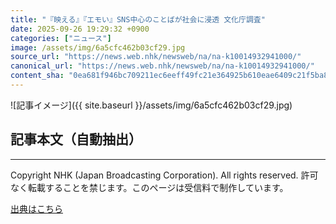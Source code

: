 ```yaml
---
title: "『映える』『エモい』SNS中心のことばが社会に浸透 文化庁調査"
date: 2025-09-26 19:29:32 +0900
categories: ["ニュース"]
image: /assets/img/6a5cfc462b03cf29.jpg
source_url: "https://news.web.nhk/newsweb/na/na-k10014932941000/"
canonical_url: "https://news.web.nhk/newsweb/na/na-k10014932941000/"
content_sha: "0ea681f946bc709211ec6eeff49fc21e364925b610eae6409c21f5ba870b356b"
---
```


![記事イメージ]({{ site.baseurl }}/assets/img/6a5cfc462b03cf29.jpg)

## 記事本文（自動抽出）
<div><div class="_13tndsj2"><nav aria-label="フッターサイトナビゲーション" class="_13tndsj4"></nav><hr class="esl7kn2s esl7kn1l esl7kn1n _14xli2ae"><p class="esl7kn2s esl7kn1m esl7kn1o _1yvk0f68 _1lugom81">Copyright NHK (Japan Broadcasting Corporation). All rights reserved. 許可なく転載することを禁じます。このページは受信料で制作しています。</p></div></div>

[出典はこちら](https://news.web.nhk/newsweb/na/na-k10014932941000/)
